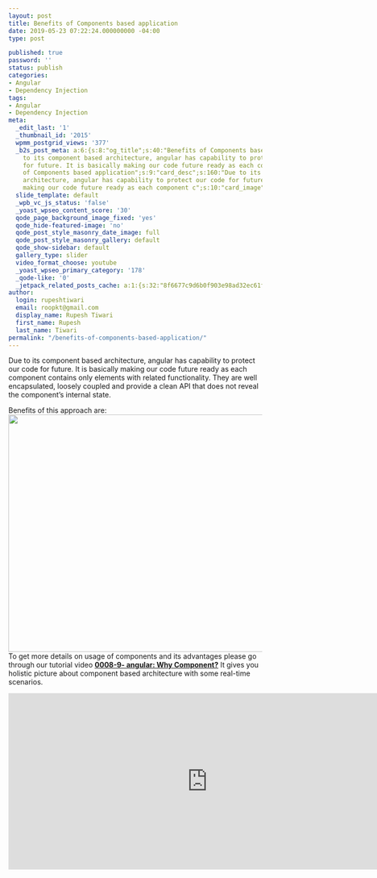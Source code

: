 ```yaml
---
layout: post
title: Benefits of Components based application
date: 2019-05-23 07:22:24.000000000 -04:00
type: post

published: true
password: ''
status: publish
categories:
- Angular
- Dependency Injection
tags:
- Angular
- Dependency Injection
meta:
  _edit_last: '1'
  _thumbnail_id: '2015'
  wpmm_postgrid_views: '377'
  _b2s_post_meta: a:6:{s:8:"og_title";s:40:"Benefits of Components based application";s:7:"og_desc";s:160:"Due
    to its component based architecture, angular has capability to protect our code
    for future. It is basically making our code future ready as each component c";s:8:"og_image";s:69:"https://blog.rupeshtiwari.com/wp-content/uploads/2019/04/AngularI.png";s:10:"card_title";s:40:"Benefits
    of Components based application";s:9:"card_desc";s:160:"Due to its component based
    architecture, angular has capability to protect our code for future. It is basically
    making our code future ready as each component c";s:10:"card_image";s:69:"https://blog.rupeshtiwari.com/wp-content/uploads/2019/04/AngularI.png";}
  slide_template: default
  _wpb_vc_js_status: 'false'
  _yoast_wpseo_content_score: '30'
  qode_page_background_image_fixed: 'yes'
  qode_hide-featured-image: 'no'
  qode_post_style_masonry_date_image: full
  qode_post_style_masonry_gallery: default
  qode_show-sidebar: default
  gallery_type: slider
  video_format_choose: youtube
  _yoast_wpseo_primary_category: '178'
  _qode-like: '0'
  _jetpack_related_posts_cache: a:1:{s:32:"8f6677c9d6b0f903e98ad32ec61f8deb";a:2:{s:7:"expires";i:1611284971;s:7:"payload";a:0:{}}}
author:
  login: rupeshtiwari
  email: roopkt@gmail.com
  display_name: Rupesh Tiwari
  first_name: Rupesh
  last_name: Tiwari
permalink: "/benefits-of-components-based-application/"
---
```

<p>Due to its component based architecture, angular has capability to protect our code for future. It is basically making our code future ready as each component contains only elements with related functionality. They are well encapsulated, loosely coupled and provide a clean API that does not reveal the component’s internal state.</p>
<p>Benefits of this approach are:<br />
<img class="alignnone size-full wp-image-2121" src="{{ site.baseurl }}/assets/2019/05/components.png" alt="" width="746" height="471" /><br />
To get more details on usage of components and its advantages please go through our tutorial video <a href="https://www.youtube.com/watch?v=nSrLBqLLQwg" target="_blank" rel="noopener noreferrer"><strong>0008-9- angular: Why Component?</strong></a> It gives you holistic picture about component based architecture with some real-time scenarios.</p>
<p><iframe src="https://www.youtube.com/embed/nSrLBqLLQwg" width="790" height="350" frameborder="0" allowfullscreen="allowfullscreen"><span data-mce-type="bookmark" style="display: inline-block; width: 0px; overflow: hidden; line-height: 0;" class="mce_SELRES_start">﻿</span></iframe></p>
